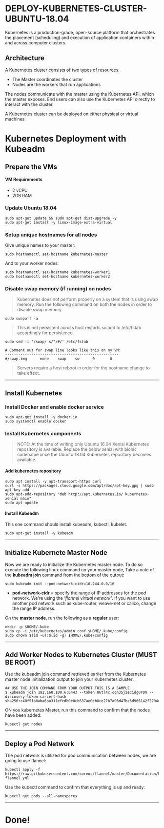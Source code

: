 # DEPLOY-KUBERNETES-CLUSTER-UBUNTU-18.04
Kubernetes is a production-grade, open-source platform that orchestrates the placement (scheduling) and execution of application containers within and across computer clusters.

## Architecture

A Kubernetes cluster consists of two types of resources:

- The Master coordinates the cluster
- Nodes are the workers that run applications

The nodes communicate with the master using the Kubernetes API, which the master exposes. End users can also use the Kubernetes API directly to interact with the cluster.

A Kubernetes cluster can be deployed on either physical or virtual machines.

# Kubernetes Deployment with Kubeadm

## Prepare the VMs
#### VM Requirements
- 2 vCPU 
- 2GB RAM 
  
### Update Ubuntu 18.04
 ```
 sudo apt-get update && sudo apt-get dist-upgrade -y
 sudo apt-get install -y linux-image-extra-virtual
 ```
### Setup unique hostnames for all nodes
Give unique names to your master:
```
sudo hostnamectl set-hostname kubernetes-master
```
And to your worker nodes:
```
sudo hostnamectl set-hostname kubernetes-worker1
sudo hostnamectl set-hostname kubernetes-worker2
```
### Disable swap memory (if running) on nodes
> Kubernetes does not perform properly on a system that is using swap memory. Run the following command on both the nodes in order to disable swap memory

```
sudo swapoff -a 
````
> This is not persistent across host restarts so add to /etc/fstab accordingly for persistence.
```
sudo sed -i '/swap/ s/^/#/' /etc/fstab

# Comment out for swap line looks like this on my VM:
----------------------------------------------------
#/swap.img      none    swap    sw      0       0
```
> Servers require a host reboot in order for the hostname change to take effect.

---
 ## Install Kubernetes

### Install Docker and enable docker service
```
sudo apt-get install -y docker.io
sudo systemctl enable docker
```
### Install Kubernetes components

> NOTE: At the time of writing only Ubuntu 16.04 Xenial Kubernetes repository is available. Replace the below xenial with bionic codename once the Ubuntu 18.04 Kubernetes repository becomes available.

#### Add kubernetes repository
```
sudo apt install -y apt-transport-https curl
curl -s https://packages.cloud.google.com/apt/doc/apt-key.gpg | sudo apt-key add -
sudo apt-add-repository "deb http://apt.kubernetes.io/ kubernetes-xenial main"
sudo apt update
```
#### Install Kubeadm
This one command should install kubeadm, kubectl, kubelet.
```
sudo apt-get install -y kubeadm
```
---
## Initialize Kubernete Master Node

Now we are ready to initialize the Kubernetes master node. To do so execute the following linux command on your master node, Take a note of the **kubeadm join** command from the bottom of the output:
```
sudo kubeadm init --pod-network-cidr=10.244.0.0/16
```
- **pod-network-cidr** = specify the range of IP addresses for the pod network. We're using the *'flannel virtual network'*. If you want to use another pod network such as kube-router, weave-net or calico, change the range IP address.

 On the **master node**, run the following as a **regular** user:
```
mkdir -p $HOME/.kube
sudo cp -i /etc/kubernetes/admin.conf $HOME/.kube/config
sudo chown $(id -u):$(id -g) $HOME/.kube/config
```
---
## Add Worker Nodes to Kubernetes Cluster (MUST BE ROOT)

Use the kubeadm join command retrieved earlier from the Kubernetes master node initialization output to join your Kubernetes cluster:
```
## USE THE JOIN COMMAND FROM YOUR OUTPUT THIS IS A SAMPLE
$ kubeadm join 192.168.100.6:6443 --token 06tl4c.oqn35jzecidg0r0m --discovery-token-ca-cert-hash sha256:c40f5fa0aba6ba311efcdb0e8cb637ae0eb8ce27b7a03d47be6d966142f2204c
```
ON you kubernetes Master, run this command to confirm that the nodes have been added:
```
kubectl get nodes
```
---
## Deploy a  Pod Network
The pod network is utilized for pod communication between nodes, we are going to use flannel:

```
kubectl apply -f https://raw.githubusercontent.com/coreos/flannel/master/Documentation/kube-flannel.yml
```
 Use the kubectl command to confirm that everything is up and ready:
```
kubectl get pods --all-namespaces
```
---
# Done!
